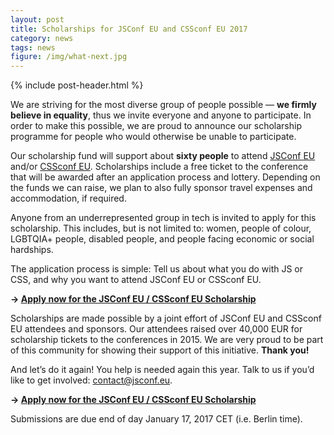```yaml
---
layout: post
title: Scholarships for JSConf EU and CSSconf EU 2017
category: news
tags: news
figure: /img/what-next.jpg
---
```


{% include post-header.html %}

We are striving for the most diverse group of people possible — **we firmly believe in equality**, thus we invite everyone and anyone to participate. In order to make this possible, we are proud to announce our scholarship programme for people who would otherwise be unable to participate.

Our scholarship fund will support about **sixty people** to attend [JSConf EU](http://2017.jsconf.eu/) and/or [CSSconf EU](http://2017.cssconf.eu/). Scholarships include a free ticket to the conference that will be awarded after an application process and lottery. Depending on the funds we can raise, we plan to also fully sponsor travel expenses and accommodation, if required.

Anyone from an underrepresented group in tech is invited to apply for this scholarship. This includes, but is not limited to: women, people of colour, LGBTQIA+ people, disabled people, and people facing economic or social hardships.

The application process is simple: Tell us about what you do with JS or CSS, and why you want to attend JSConf EU or CSSconf EU.

**→ [Apply now for the JSConf EU / CSSconf EU Scholarship](https://docs.google.com/forms/d/e/1FAIpQLSfMxkhodtfYjJLJAV_q70bmcb7tiF7ubEuFRCOF_mkfLfPUMA/viewform)**

Scholarships are made possible by a joint effort of JSConf EU and CSSconf EU attendees and sponsors. Our attendees raised over 40,000 EUR for scholarship tickets to the conferences in 2015. We are very proud to be part of this community for showing their support of this initiative. **Thank you!**

And let’s do it again! You help is needed again this year. Talk to us if you’d like to get involved: <a href="mailto:contact@jsconf.eu">contact@jsconf.eu</a>.

**→ [Apply now for the JSConf EU / CSSconf EU Scholarship](https://docs.google.com/forms/d/e/1FAIpQLSfMxkhodtfYjJLJAV_q70bmcb7tiF7ubEuFRCOF_mkfLfPUMA/viewform)**

Submissions are due end of day January 17, 2017 CET (i.e. Berlin time).
